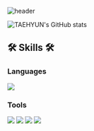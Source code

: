 ![header](https://capsule-render.vercel.app/api?type=waving&color=auto&height=150&section=header&text=KIM%20TAEHYUN%20🌱&fontSize=40&fontColor=392f31)  

![TAEHYUN's GitHub stats](https://github-readme-stats.vercel.app/api?username=gpigp&show_icons=true&theme=vue)
  
## 🛠 Skills 🛠  
  
### Languages

<div>
<img src="https://img.shields.io/badge/Python-3776AB?style=flat-square&logo=Python&logoColor=white"/>
</div>

### Tools

<div>
<img src="https://img.shields.io/badge/GitHub-181717?style=flat-square&logo=GitHub&logoColor=white"/>
<img src="https://img.shields.io/badge/Docker-2496ED?style=flat-square&logo=Docker&logoColor=white"/>
<img src="https://img.shields.io/badge/Jupyter-F37626?style=flat-square&logo=Jupyter&logoColor=white"/>
<img src="https://img.shields.io/badge/PyTorch-EE4C2C?style=flat-square&logo=PyTorch&logoColor=white"/>
</div>
